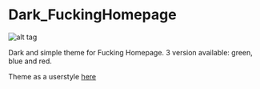 # Dark_FuckingHomepage 

![alt tag](https://userstyles.org/style_screenshots/147367_after.png)

Dark and simple theme for Fucking Homepage. 3 version available: green, blue and red.

Theme as a userstyle [here](https://userstyles.org/styles/147367/dark-homepage)
